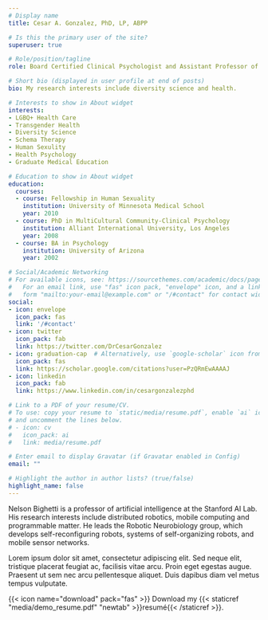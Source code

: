 ```yaml
---
# Display name
title: Cesar A. Gonzalez, PhD, LP, ABPP

# Is this the primary user of the site?
superuser: true

# Role/position/tagline
role: Board Certified Clinical Psychologist and Assistant Professor of Psychology and Family Medicine

# Short bio (displayed in user profile at end of posts)
bio: My research interests include diversity science and health.

# Interests to show in About widget
interests:
- LGBQ+ Health Care
- Transgender Health
- Diversity Science
- Schema Therapy
- Human Sexulity
- Health Psychology
- Graduate Medical Education

# Education to show in About widget
education:
  courses:
  - course: Fellowship in Human Sexuality
    institution: University of Minnesota Medical School
    year: 2010
  - course: PhD in MultiCultural Community-Clinical Psychology
    institution: Alliant International University, Los Angeles
    year: 2008
  - course: BA in Psychology
    institution: University of Arizona
    year: 2002

# Social/Academic Networking
# For available icons, see: https://sourcethemes.com/academic/docs/page-builder/#icons
#   For an email link, use "fas" icon pack, "envelope" icon, and a link in the
#   form "mailto:your-email@example.com" or "/#contact" for contact widget.
social:
- icon: envelope
  icon_pack: fas
  link: '/#contact'
- icon: twitter
  icon_pack: fab
  link: https://twitter.com/DrCesarGonzalez
- icon: graduation-cap  # Alternatively, use `google-scholar` icon from `ai` icon pack
  icon_pack: fas
  link: https://scholar.google.com/citations?user=PzQRmEwAAAAJ
- icon: linkedin
  icon_pack: fab
  link: https://www.linkedin.com/in/cesargonzalezphd

# Link to a PDF of your resume/CV.
# To use: copy your resume to `static/media/resume.pdf`, enable `ai` icons in `params.toml`, 
# and uncomment the lines below.
# - icon: cv
#   icon_pack: ai
#   link: media/resume.pdf

# Enter email to display Gravatar (if Gravatar enabled in Config)
email: ""

# Highlight the author in author lists? (true/false)
highlight_name: false
---
```


Nelson Bighetti is a professor of artificial intelligence at the Stanford AI Lab. His research interests include distributed robotics, mobile computing and programmable matter. He leads the Robotic Neurobiology group, which develops self-reconfiguring robots, systems of self-organizing robots, and mobile sensor networks.

Lorem ipsum dolor sit amet, consectetur adipiscing elit. Sed neque elit, tristique placerat feugiat ac, facilisis vitae arcu. Proin eget egestas augue. Praesent ut sem nec arcu pellentesque aliquet. Duis dapibus diam vel metus tempus vulputate.

{{< icon name="download" pack="fas" >}} Download my {{< staticref "media/demo_resume.pdf" "newtab" >}}resumé{{< /staticref >}}.
